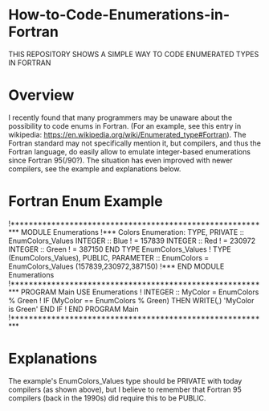 # How-to-Code-Enumerations-in-Fortran
THIS REPOSITORY SHOWS A SIMPLE WAY TO CODE ENUMERATED TYPES IN FORTRAN

# Overview
I recently found that many programmers may be unaware about the possibility to code enums in Fortran. (For an example, see this entry in wikipedia: https://en.wikipedia.org/wiki/Enumerated_type#Fortran). The Fortran standard may not specifically mention it, but compilers, and thus the Fortran language, do easily allow to emulate integer-based enumerations since Fortran 95(/90?). The situation has even improved with newer compilers, see the example and explanations below.

# Fortran Enum Example
!**********************************************************
MODULE Enumerations
!***  Colors Enumeration:
TYPE, PRIVATE :: EnumColors_Values
  INTEGER :: Blue ! = 157839
  INTEGER :: Red ! = 230972
  INTEGER :: Green ! = 387150
END TYPE EnumColors_Values
!
TYPE (EnumColors_Values), PUBLIC, PARAMETER :: EnumColors = EnumColors_Values (157839,230972,387150)
!***
END MODULE Enumerations
!**********************************************************
PROGRAM Main
USE Enumerations
!
INTEGER :: MyColor = EnumColors % Green
!
IF (MyColor == EnumColors % Green) THEN
 WRITE(*,*) 'MyColor is Green'
END IF
!
END PROGRAM Main
!**********************************************************

# Explanations

The example's EnumColors_Values type should be PRIVATE with today compilers (as shown above), but I believe to remember that Fortran 95 compilers (back in the 1990s) did require this to be PUBLIC.
